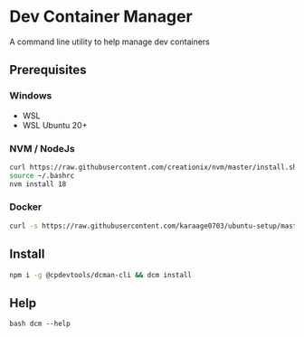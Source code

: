 # Dev Container Manager

A command line utility to help manage dev containers

## Prerequisites

### Windows

- WSL
- WSL Ubuntu 20+

### NVM / NodeJs

```bash
curl https://raw.githubusercontent.com/creationix/nvm/master/install.sh | bash
source ~/.bashrc
nvm install 18
```

### Docker

```bash
curl -s https://raw.githubusercontent.com/karaage0703/ubuntu-setup/master/install-docker.sh | /bash
```

## Install

```bash
npm i -g @cpdevtools/dcman-cli && dcm install
```

## Help

```
bash dcm --help
```
